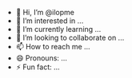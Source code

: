 - 👋 Hi, I’m @ilopme
- 👀 I’m interested in ...
- 🌱 I’m currently learning ...
- 💞️ I’m looking to collaborate on ...
- 📫 How to reach me ...
- 😄 Pronouns: ...
- ⚡ Fun fact: ...

<!---
ilopme/ilopme is a ✨ special ✨ repository because its `README.md` (this file) appears on your GitHub profile.
You can click the Preview link to take a look at your changes.
--->
